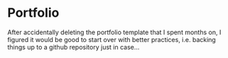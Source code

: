 # Portfolio
After accidentally deleting the portfolio template that I spent months on, I figured it would be good to start over with better practices, i.e. backing things up to a github repository just in case...
